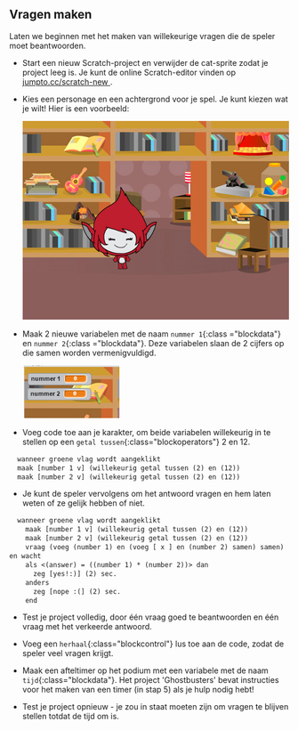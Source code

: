 ## Vragen maken

Laten we beginnen met het maken van willekeurige vragen die de speler moet beantwoorden.

+ Start een nieuw Scratch-project en verwijder de cat-sprite zodat je project leeg is. Je kunt de online Scratch-editor vinden op <a href="http://jumpto.cc/scratch-new" target="_blank"> jumpto.cc/scratch-new </a>.

+ Kies een personage en een achtergrond voor je spel. Je kunt kiezen wat je wilt! Hier is een voorbeeld:
    
    ![screenshot](images/brain-setting.png)

+ Maak 2 nieuwe variabelen met de naam `nummer 1`{:class ="blockdata"} en `nummer 2`{:class ="blockdata"}. Deze variabelen slaan de 2 cijfers op die samen worden vermenigvuldigd.
    
    ![screenshot](images/brain-variables.png)

+ Voeg code toe aan je karakter, om beide variabelen willekeurig in te stellen op een `getal tussen`{:class="blockoperators"} 2 en 12.
    
```blocks
  wanneer groene vlag wordt aangeklikt
  maak [number 1 v] (willekeurig getal tussen (2) en (12))
  maak [number 2 v] (willekeurig getal tussen (2) en (12))
```

+ Je kunt de speler vervolgens om het antwoord vragen en hem laten weten of ze gelijk hebben of niet.
    
```blocks
  wanneer groene vlag wordt aangeklikt
    maak [number 1 v] (willekeurig getal tussen (2) en (12))
    maak [number 2 v] (willekeurig getal tussen (2) en (12))
    vraag (voeg (number 1) en (voeg [ x ] en (number 2) samen) samen) en wacht
    als <(answer) = ((number 1) * (number 2))> dan 
      zeg [yes!:)] (2) sec.
    anders
      zeg [nope :(] (2) sec.
    end
```

+ Test je project volledig, door één vraag goed te beantwoorden en één vraag met het verkeerde antwoord.

+ Voeg een `herhaal`{:class="blockcontrol"} lus toe aan de code, zodat de speler veel vragen krijgt.

+ Maak een afteltimer op het podium met een variabele met de naam `tijd`{:class="blockdata"}. Het project 'Ghostbusters' bevat instructies voor het maken van een timer (in stap 5) als je hulp nodig hebt!

+ Test je project opnieuw - je zou in staat moeten zijn om vragen te blijven stellen totdat de tijd om is.
